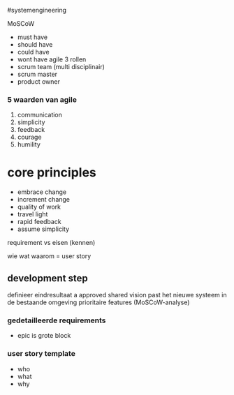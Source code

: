 #systemengineering

MoSCoW
- must have
- should have
- could have
- wont have
agile
3 rollen
- scrum team (multi disciplinair)
- scrum master
- product owner

### 5 waarden van agile
1. communication
2. simplicity
3. feedback
4. courage
5. humility

# core principles
- embrace change
- increment change
- quality of work
- travel light
- rapid feedback
- assume simplicity


requirement vs eisen (kennen)


wie wat waarom = user story

## development step
definieer eindresultaat
a approved shared vision
past het nieuwe systeem in de bestaande omgeving
prioritaire features (MoSCoW-analyse)

### gedetailleerde requirements
- epic is grote block

### user story template
- who
- what
- why